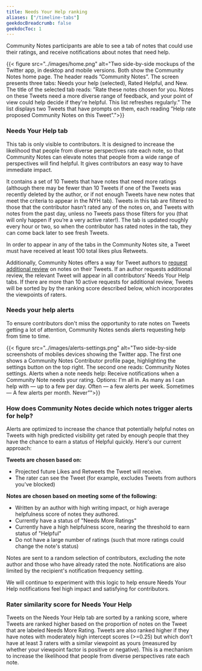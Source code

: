 ```yaml
---
title: Needs Your Help ranking
aliases: ["/timeline-tabs"]
geekdocBreadcrumb: false
geekdocToc: 1
---
```


Community Notes participants are able to see a tab of notes that could use their ratings, and receive notifications about notes that need help.

{{< figure src="../images/home.png" alt="Two side-by-side mockups of the Twitter app, in desktop and mobile versions. Both show the Community Notes home page. The header reads ”Community Notes”. The screen presents three tabs: Needs your help (selected), Rated Helpful, and New. The title of the selected tab reads: ”Rate these notes chosen for you. Notes on these Tweets need a more diverse range of feedback, and your point of view could help decide if they're helpful. This list refreshes regularly.” The list displays two Tweets that have prompts on them, each reading ”Help rate proposed Community Notes on this Tweet”.">}}

### Needs Your Help tab

This tab is only visible to contributors. It is designed to increase the likelihood that people from diverse perspectives rate each note, so that Community Notes can elevate notes that people from a wide range of perspectives will find helpful. It gives contributors an easy way to have immediate impact.

It contains a set of 10 Tweets that have notes that need more ratings (although there may be fewer than 10 Tweets if one of the Tweets was recently deleted by the author, or if not enough Tweets have new notes that meet the criteria to appear in the NYH tab). Tweets in this tab are filtered to those that the contributor hasn’t rated any of the notes on, and Tweets with notes from the past day, unless no Tweets pass those filters for you (that will only happen if you’re a very active rater!). The tab is updated roughly every hour or two, so when the contributor has rated notes in the tab, they can come back later to see fresh Tweets.

In order to appear in any of the tabs in the Community Notes site, a Tweet must have received at least 100 total likes plus Retweets.

Additionally, Community Notes offers a way for Tweet authors to [request additional review](../additional-review) on notes on their Tweets. If an author requests additional review, the relevant Tweet will appear in all contributors’ Needs Your Help tabs. If there are more than 10 active requests for additional review, Tweets will be sorted by by the ranking score described below, which incorporates the viewpoints of raters.

### Needs your help alerts

To ensure contributors don't miss the opportunity to rate notes on Tweets getting a lot of attention, Community Notes sends alerts requesting help from time to time.

{{< figure src="../images/alerts-settings.png" alt="Two side-by-side screenshots of mobiles devices showing the Twitter app. The first one shows a Community Notes Contributor profile page, highlighting the settings button on the top right. The second one reads: Community Notes settings. Alerts when a note needs help: Receive notifications when a Community Note needs your rating. Options: I'm all in. As many as I can help with — up to a few per day. Often — a few alerts per week. Sometimes — A few alerts per month. Never”">}}

### How does Community Notes decide which notes trigger alerts for help?

Alerts are optimized to increase the chance that potentially helpful notes on Tweets with high predicted visibility get rated by enough people that they have the chance to earn a status of Helpful quickly. Here's our current approach:

**Tweets are chosen based on:**

- Projected future Likes and Retweets the Tweet will receive.
- The rater can see the Tweet (for example, excludes Tweets from authors you've blocked)

**Notes are chosen based on meeting some of the following:**

- Written by an author with high writing impact, or high average helpfulness score of notes they authored.
- Currently have a status of "Needs More Ratings"
- Currently have a high helpfulness score, nearing the threshold to earn status of "Helpful"
- Do not have a large number of ratings (such that more ratings could change the note's status)

Notes are sent to a random selection of contributors, excluding the note author and those who have already rated the note. Notifications are also limited by the recipient's notification frequency setting.

We will continue to experiment with this logic to help ensure Needs Your Help notifications feel high impact and satisfying for contributors.

### Rater similarity score for Needs Your Help

Tweets on the Needs Your Help tab are sorted by a ranking score, where Tweets are ranked higher based on the proportion of notes on the Tweet that are labeled Needs More Rating. Tweets are also ranked higher if they have notes with moderately high intercept scores (>=0.25) but which don’t have at least 3 raters with a similar viewpoint as yours (measured by whether your viewpoint factor is positive or negative). This is a mechanism to increase the likelihood that people from diverse perspectives rate each note.
